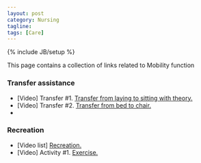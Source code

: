 ```yaml
---
layout: post
category: Nursing
tagline: 
tags: [Care]
---
```

{% include JB/setup %}

This page contains a collection of links related to Mobility function

### Transfer assistance ###
* [Video] Transfer #1. [Transfer from laying to sitting with theory.](https://www.minnanokaigo.com/channel/theory/no1/)
* [Video] Transfer #2. [Transfer from bed to chair.](https://www.minnanokaigo.com/channel/transfer/no3/)
* 

### Recreation ###
* [Video list] [Recreation.](https://www.minnanokaigo.com/channel/recreation/)
* [Video] Activity #1. [Exercise.](https://www.minnanokaigo.com/channel/recreation/no2/)

